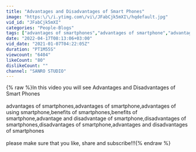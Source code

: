 ```yaml
---
title: "Advantages and Disadvantages of Smart Phones"
image: "https:\/\/i.ytimg.com\/vi\/JFabCjk5mXI\/hqdefault.jpg"
vid_id: "JFabCjk5mXI"
categories: "People-Blogs"
tags: ["advantages of smartphones","advantages of smartphone","advantages of using smartphone"]
date: "2022-04-17T08:13:06+03:00"
vid_date: "2021-01-07T04:22:05Z"
duration: "PT1M55S"
viewcount: "6404"
likeCount: "80"
dislikeCount: ""
channel: "SANRO STUDIO"
---
```

{% raw %}In this video you will see Advantages and Disadvantages of Smart Phones<br /><br />advantages of smartphones,advantages of smartphone,advantages of using smartphone,benefits of smartphones,benefits of smartphone,advantage and disadvantage of smartphone,disadvantages of smartphones,disadvantages of smartphone,advantages and disadvantages of smartphones<br /><br />please make sure that you like, share and subscribe!!!{% endraw %}
